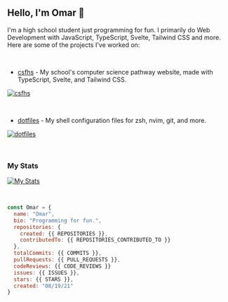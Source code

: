 ## Hello, I'm Omar 💯

I'm a high school student just programming for fun. I primarily do Web Development with JavaScript, TypeScript, Svelte, Tailwind CSS and more. Here are some of the projects I've worked on:

<br />

- [csfhs](https://github.com/estebangarcia21/csfhs) - My school's computer science pathway website, made with TypeScript, Svelte, and Tailwind CSS.

[![csfhs](https://github-readme-stats.vercel.app/api/pin/?username=estebangarcia21&repo=csfhs&show_owner=false&theme=dark)](https://github.com/estebangarcia21/csfhs)

<br />

- [dotfiles](https://github.com/ohmrr/dotfiles) - My shell configuration files for zsh, nvim, git, and more.

[![dotfiles](https://github-readme-stats.vercel.app/api/pin/?username=ohmrr&repo=dotfiles&show_owner=true&theme=dark)](https://github.com/ohmrr/dotfiles)

<br />

### My Stats

[![My Stats](https://github-readme-stats.vercel.app/api?username=ohmrr&theme=dark)](https://github.com/ohmrr)

<br />

```js
const Omar = {
  name: "Omar",
  bio: "Programming for fun.",
  repositories: {
    created: {{ REPOSITORIES }},
    contributedTo: {{ REPOSITORIES_CONTRIBUTED_TO }}
  },
  totalCommits: {{ COMMITS }},
  pullRequests: {{ PULL_REQUESTS }},
  codeReviews: {{ CODE_REVIEWS }}
  issues: {{ ISSUES }},
  stars: {{ STARS }},
  created: "08/19/21"
}
```
